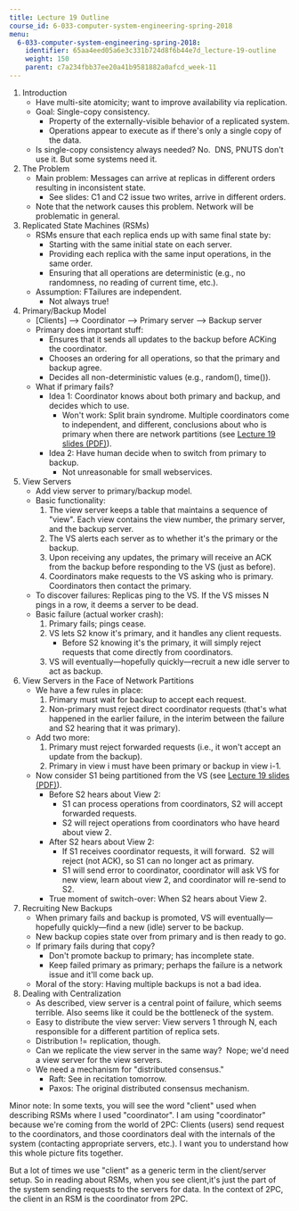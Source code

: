 ```yaml
---
title: Lecture 19 Outline
course_id: 6-033-computer-system-engineering-spring-2018
menu:
  6-033-computer-system-engineering-spring-2018:
    identifier: 65aa4eed05a6e3c331b724d8f6b44e7d_lecture-19-outline
    weight: 150
    parent: c7a234fbb37ee20a41b9581882a0afcd_week-11
---
```

1.  Introduction
    *   Have multi-site atomicity; want to improve availability via replication.
    *   Goal: Single-copy consistency.
        *   Property of the externally-visible behavior of a replicated system.
        *   Operations appear to execute as if there's only a single copy of the data.
    *   Is single-copy consistency always needed? No.  DNS, PNUTS don't use it. But some systems need it.
2.  The Problem
    *   Main problem: Messages can arrive at replicas in different orders resulting in inconsistent state.
        *   See slides: C1 and C2 issue two writes, arrive in different orders.
    *   Note that the network causes this problem. Network will be problematic in general.
3.  Replicated State Machines (RSMs)
    *   RSMs ensure that each replica ends up with same final state by:
        *   Starting with the same initial state on each server.
        *   Providing each replica with the same input operations, in the same order.
        *   Ensuring that all operations are deterministic (e.g., no randomness, no reading of current time, etc.).
    *   Assumption: FTailures are independent.
        *   Not always true!
4.  Primary/Backup Model
    *   \[Clients\] --> Coordinator --> Primary server --> Backup server
    *   Primary does important stuff:
        *   Ensures that it sends all updates to the backup before ACKing the coordinator.
        *   Chooses an ordering for all operations, so that the primary and backup agree.
        *   Decides all non-deterministic values (e.g., random(), time()).
    *   What if primary fails?
        *   Idea 1: Coordinator knows about both primary and backup, and decides which to use.
            *   Won't work: Split brain syndrome. Multiple coordinators come to independent, and different, conclusions about who is primary when there are network partitions (see [Lecture 19 slides (PDF)](https://open-learning-course-data.s3.amazonaws.com/6-033-computer-system-engineering-spring-2018/f45114b12a920d47c39c6a05bcff1d93_MIT6_033S18lec19.pdf)).
        *   Idea 2: Have human decide when to switch from primary to backup.
            *   Not unreasonable for small webservices.
5.  View Servers
    *   Add view server to primary/backup model.
    *   Basic functionality:
        1.  The view server keeps a table that maintains a sequence of "view". Each view contains the view number, the primary server, and the backup server.
        2.  The VS alerts each server as to whether it's the primary or the backup.
        3.  Upon receiving any updates, the primary will receive an ACK from the backup before responding to the VS (just as before).
        4.  Coordinators make requests to the VS asking who is primary. Coordinators then contact the primary.
    *   To discover failures: Replicas ping to the VS. If the VS misses N pings in a row, it deems a server to be dead.
    *   Basic failure (actual worker crash):
        1.  Primary fails; pings cease.
        2.  VS lets S2 know it's primary, and it handles any client requests.
            *   Before S2 knowing it's the primary, it will simply reject requests that come directly from coordinators.
        3.  VS will eventually—hopefully quickly—recruit a new idle server to act as backup.
6.  View Servers in the Face of Network Partitions
    *   We have a few rules in place:
        1.  Primary must wait for backup to accept each request.
        2.  Non-primary must reject direct coordinator requests (that's what happened in the earlier failure, in the interim between the failure and S2 hearing that it was primary).
    *   Add two more:
        1.  Primary must reject forwarded requests (i.e., it won't accept an update from the backup).
        2.  Primary in view i must have been primary or backup in view i-1.
    *   Now consider S1 being partitioned from the VS (see [Lecture 19 slides (PDF)](https://open-learning-course-data.s3.amazonaws.com/6-033-computer-system-engineering-spring-2018/f45114b12a920d47c39c6a05bcff1d93_MIT6_033S18lec19.pdf)).
        *   Before S2 hears about View 2:
            *   S1 can process operations from coordinators, S2 will accept forwarded requests.
            *   S2 will reject operations from coordinators who have heard about view 2.
        *   After S2 hears about View 2:
            *   If S1 receives coordinator requests, it will forward.  S2 will reject (not ACK), so S1 can no longer act as primary.
            *   S1 will send error to coordinator, coordinator will ask VS for new view, learn about view 2, and coordinator will re-send to S2.
        *   True moment of switch-over: When S2 hears about View 2.
7.  Recruiting New Backups
    *   When primary fails and backup is promoted, VS will eventually—hopefully quickly—find a new (idle) server to be backup.
    *   New backup copies state over from primary and is then ready to go.
    *   If primary fails during that copy?
        *   Don't promote backup to primary; has incomplete state.
        *   Keep failed primary as primary; perhaps the failure is a network issue and it'll come back up.
    *   Moral of the story: Having multiple backups is not a bad idea.
8.  Dealing with Centralization
    *   As described, view server is a central point of failure, which seems terrible. Also seems like it could be the bottleneck of the system.
    *   Easy to distribute the view server: View servers 1 through N, each responsible for a different partition of replica sets.
    *   Distribution != replication, though.
    *   Can we replicate the view server in the same way?  Nope; we'd need a view server for the view servers.
    *   We need a mechanism for "distributed consensus."
        *   Raft: See in recitation tomorrow.
        *   Paxos: The original distributed consensus mechanism.

Minor note: In some texts, you will see the word "client" used when describing RSMs where I used "coordinator". I am using "coordinator" because we're coming from the world of 2PC: Clients (users) send request to the coordinators, and those coordinators deal with the internals of the system (contacting appropriate servers, etc.). I want you to understand how this whole picture fits together.

But a lot of times we use "client" as a generic term in the client/server setup. So in reading about RSMs, when you see client,it's just the part of the system sending requests to the servers for data. In the context of 2PC, the client in an RSM is the coordinator from 2PC.